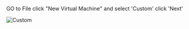 GO to File click "New Virtual Machine" and select 'Custom' click 'Next'

![Custom](https://github.com/user-attachments/assets/da37d9bd-89dc-4206-b8cb-ee341ffdfb9f)
